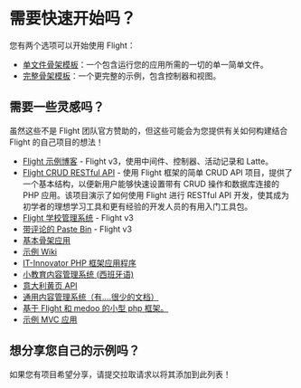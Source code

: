 # 需要快速开始吗？

您有两个选项可以开始使用 Flight：

- [单文件骨架模板](https://github.com/flightphp/skeleton-simple)：一个包含运行您的应用所需的一切的单一简单文件。
- [完整骨架模板](https://github.com/flightphp/skeleton)：一个更完整的示例，包含控制器和视图。

## 需要一些灵感吗？

虽然这些不是 Flight 团队官方赞助的，但这些可能会为您提供有关如何构建结合 Flight 的自己项目的想法！

- [Flight 示例博客](https://github.com/n0nag0n/flightphp-blog) - Flight v3，使用中间件、控制器、活动记录和 Latte。
- [Flight CRUD RESTful API](https://github.com/soheilkhaledabdi/php-crud-api-flight) - 使用 Flight 框架的简单 CRUD API 项目，提供了一个基本结构，以便新用户能够快速设置带有 CRUD 操作和数据库连接的 PHP 应用。该项目演示了如何使用 Flight 进行 RESTful API 开发，使其成为初学者的理想学习工具和更有经验的开发人员的有用入门工具包。
- [Flight 学校管理系统](https://github.com/krmu/FlightPHP_School) - Flight v3
- [带评论的 Paste Bin](https://github.com/n0nag0n/commie2) - Flight v3
- [基本骨架应用](https://github.com/markhughes/flight-skeleton)
- [示例 Wiki](https://github.com/Skayo/FlightWiki)
- [IT-Innovator PHP 框架应用程序](https://github.com/itinnovator/myphp-app)
- [小教育内容管理系统 (西班牙语)](https://github.com/casgin/LittleEducationalCMS)
- [意大利黄页 API](https://github.com/chiccomagnus/PGAPI)
- [通用内容管理系统（有....很少的文档）](https://github.com/recepuncu/cms)
- [基于 Flight 和 medoo 的小型 php 框架。](https://github.com/ycrao/tinyme)
- [示例 MVC 应用](https://github.com/paddypei/Flight-MVC)

## 想分享您自己的示例吗？

如果您有项目希望分享，请提交拉取请求以将其添加到此列表！
